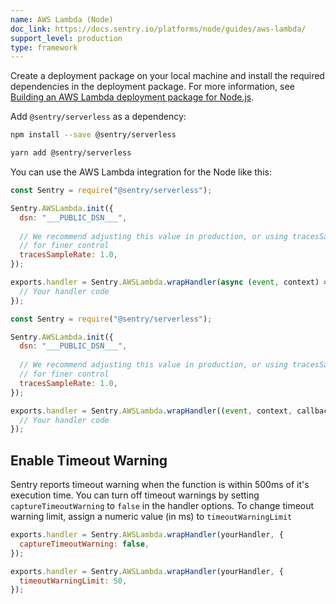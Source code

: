 ```yaml
---
name: AWS Lambda (Node)
doc_link: https://docs.sentry.io/platforms/node/guides/aws-lambda/
support_level: production
type: framework
---
```


Create a deployment package on your local machine and install the required dependencies in the deployment package. For more information, see [Building an AWS Lambda deployment package for Node.js](https://aws.amazon.com/premiumsupport/knowledge-center/lambda-deployment-package-nodejs/).

Add `@sentry/serverless` as a dependency:

```bash {tabTitle:npm}
npm install --save @sentry/serverless
```

```bash {tabTitle:Yarn}
yarn add @sentry/serverless
```

You can use the AWS Lambda integration for the Node like this:

```javascript {tabTitle:async}
const Sentry = require("@sentry/serverless");

Sentry.AWSLambda.init({
  dsn: "___PUBLIC_DSN___",
  
  // We recommend adjusting this value in production, or using tracesSampler
  // for finer control
  tracesSampleRate: 1.0,
});

exports.handler = Sentry.AWSLambda.wrapHandler(async (event, context) => {
  // Your handler code
});
```

```javascript {tabTitle:sync}
const Sentry = require("@sentry/serverless");

Sentry.AWSLambda.init({
  dsn: "___PUBLIC_DSN___",
  
  // We recommend adjusting this value in production, or using tracesSampler
  // for finer control
  tracesSampleRate: 1.0,
});

exports.handler = Sentry.AWSLambda.wrapHandler((event, context, callback) => {
  // Your handler code
});
```

<!-- TODO-ADD-VERIFICATION-EXAMPLE -->

## Enable Timeout Warning

Sentry reports timeout warning when the function is within 500ms of it's execution time. You can turn off timeout warnings by setting `captureTimeoutWarning` to `false` in the handler options. To change timeout warning limit, assign a numeric value (in ms) to `timeoutWarningLimit`

```javascript {tabTitle:captureTimeoutWarning}
exports.handler = Sentry.AWSLambda.wrapHandler(yourHandler, {
  captureTimeoutWarning: false,
});
```

```javascript {tabTitle:timeoutWarning}
exports.handler = Sentry.AWSLambda.wrapHandler(yourHandler, {
  timeoutWarningLimit: 50,
});
```
